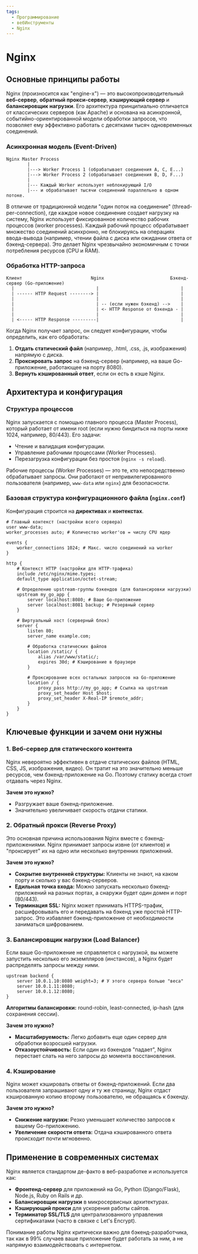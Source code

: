 ```yaml
---
tags:
  - Программирование
  - вебИнструменты
  - Nginx
---
```

# Nginx

## Основные принципы работы

Nginx (произносится как "engine-x") — это высокопроизводительный **веб-сервер**, **обратный прокси-сервер**, **кэширующий сервер** и **балансировщик нагрузки**. Его архитектура принципиально отличается от классических серверов (как Apache) и основана на асинхронной, событийно-ориентированной модели обработки запросов, что позволяет ему эффективно работать с десятками тысяч одновременных соединений.

### Асинхронная модель (Event-Driven)

```plaintext
Nginx Master Process
        |
        |---> Worker Process 1 (обрабатывает соединения A, C, E...)
        |---> Worker Process 2 (обрабатывает соединения B, D, F...)
        |
        |--- Каждый Worker использует неблокирующий I/O
        |--- и обрабатывает тысячи соединений параллельно в одном потоке.
```

В отличие от традиционной модели "один поток на соединение" (thread-per-connection), где каждое новое соединение создает нагрузку на систему, Nginx использует фиксированное количество рабочих процессов (worker processes). Каждый рабочий процесс обрабатывает множество соединений асинхронно, не блокируясь на операциях ввода-вывода (например, чтении файла с диска или ожидании ответа от бэкенд-сервера). Это делает Nginx чрезвычайно экономичным с точки потребления ресурсов (CPU и RAM).

### Обработка HTTP-запроса

```plaintext
Клиент                          Nginx                         Бэкенд-сервер (Go-приложение)
  |                               |                               |
  | ------ HTTP Request --------> |                               |
  |                               |                               |
  |                               | -- (если нужен бэкенд) -->    |
  |                               | <- HTTP Response от бэкенда - |
  |                               |                               |
  | <----- HTTP Response ---------|                               |
```

Когда Nginx получает запрос, он следует конфигурации, чтобы определить, как его обработать:
1. **Отдать статический файл** (например, .html, .css, .js, изображения) напрямую с диска.
2. **Проксировать запрос** на бэкенд-сервер (например, на ваше Go-приложение, работающее на порту 8080).
3. **Вернуть кэшированный ответ**, если он есть в кэше Nginx.

## Архитектура и конфигурация

### Структура процессов

Nginx запускается с помощью главного процесса (Master Process), который работает от имени root (если нужно биндиться на порты ниже 1024, например, 80/443). Его задачи:
- Чтение и валидация конфигурации.
- Управление рабочими процессами (Worker Processes).
- Перезагрузка конфигурации без простоя (`nginx -s reload`).

Рабочие процессы (Worker Processes) — это те, кто непосредственно обрабатывает запросы. Они работают от непривилегированного пользователя (например, `www-data` или `nginx`) для безопасности.

### Базовая структура конфигурационного файла (`nginx.conf`)

Конфигурация строится на **директивах** и **контекстах**.

```nginx
# Главный контекст (настройки всего сервера)
user www-data;
worker_processes auto; # Количество worker'ов = числу CPU ядер

events {
    worker_connections 1024; # Макс. число соединений на worker
}

http {
    # Контекст HTTP (настройки для HTTP-трафика)
    include /etc/nginx/mime.types;
    default_type application/octet-stream;

    # Определение upstream-группы бэкендов (для балансировки нагрузки)
    upstream my_go_app {
        server localhost:8080; # Ваше Go-приложение
        server localhost:8081 backup; # Резервный сервер
    }

    # Виртуальный хост (серверный блок)
    server {
        listen 80;
        server_name example.com;

        # Обработка статических файлов
        location /static/ {
            alias /var/www/static/;
            expires 30d; # Кэширование в браузере
        }

        # Проксирование всех остальных запросов на Go-приложение
        location / {
            proxy_pass http://my_go_app; # Ссылка на upstream
            proxy_set_header Host $host;
            proxy_set_header X-Real-IP $remote_addr;
        }
    }
}
```

## Ключевые функции и зачем они нужны

### 1. Веб-сервер для статического контента
Nginx невероятно эффективен в отдаче статических файлов (HTML, CSS, JS, изображения, видео). Он тратит на это значительно меньше ресурсов, чем бэкенд-приложение на Go. Поэтому статику всегда стоит отдавать через Nginx.

**Зачем это нужно?**
- Разгружает ваше бэкенд-приложение.
- Значительно увеличивает скорость отдачи статики.

### 2. Обратный прокси (Reverse Proxy)
Это основная причина использования Nginx вместе с бэкенд-приложениями. Nginx принимает запросы извне (от клиентов) и "проксирует" их на одно или несколько внутренних приложений.

**Зачем это нужно?**
- **Сокрытие внутренней структуры:** Клиенты не знают, на каком порту и сколько у вас бэкенд-серверов.
- **Едильная точка входа:** Можно запускать несколько бэкенд-приложений на разных портах, а снаружи будет один домен и порт (80/443).
- **Терминация SSL:** Nginx может принимать HTTPS-трафик, расшифровывать его и передавать на бэкенд уже простой HTTP-запрос. Это избавляет бэкенд-приложение от необходимости заниматься шифрованием.

### 3. Балансировщик нагрузки (Load Balancer)
Если ваше Go-приложение не справляется с нагрузкой, вы можете запустить несколько его экземпляров (инстансов), а Nginx будет распределять запросы между ними.

```nginx
upstream backend {
    server 10.0.1.10:8080 weight=3; # У этого сервера больше "веса"
    server 10.0.1.11:8080;
    server 10.0.1.12:8080;
}
```
**Алгоритмы балансировки:** round-robin, least-connected, ip-hash (для сохранения сессии).

**Зачем это нужно?**
- **Масштабируемость:** Легко добавить еще один сервер для обработки возросшей нагрузки.
- **Отказоустойчивость:** Если один из бэкендов "падает", Nginx перестает слать на него запросы до момента восстановления.

### 4. Кэширование
Nginx может кэшировать ответы от бэкенд-приложений. Если два пользователя запрашивают одну и ту же страницу, Nginx отдаст кэшированную копию второму пользователю, не обращаясь к бэкенду.

**Зачем это нужно?**
- **Снижение нагрузки:** Резко уменьшает количество запросов к вашему Go-приложению.
- **Увеличение скорости ответа:** Отдача кэшированного ответа происходит почти мгновенно.

## Применение в современных системах

Nginx является стандартом де-факто в веб-разработке и используется как:
- **Фронтенд-сервер** для приложений на Go, Python (Django/Flask), Node.js, Ruby on Rails и др.
- **Балансировщик нагрузки** в микросервисных архитектурах.
- **Кэширующий прокси** для ускорения работы сайтов.
- **Терминатор SSL/TLS** для централизованного управления сертификатами (часто в связке с Let's Encrypt).

Понимание работы Nginx критически важно для бэкенд-разработчика, так как в 99% случаев ваше приложение будет работать за ним, а не напрямую взаимодействовать с интернетом.